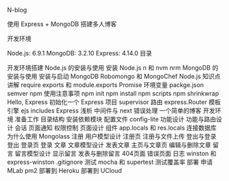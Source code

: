 N-blog

使用 Express + MongoDB 搭建多人博客

开发环境

Node.js: 6.9.1
MongoDB: 3.2.10
Express: 4.14.0
目录

开发环境搭建
Node.js 的安装与使用
安装 Node.js
n 和 nvm
nrm
MongoDB 的安装与使用
安装与启动 MongoDB
Robomongo 和 MongoChef
Node.js 知识点讲解
require
exports 和 module.exports
Promise
环境变量
packge.json
semver
npm 使用注意事项
npm init
npm install
npm scripts
npm shrinkwrap
Hello, Express
初始化一个 Express 项目
supervisor
路由
express.Router
模板引擎
ejs
includes
Express 浅析
中间件与 next
错误处理
一个简单的博客
开发环境
准备工作
目录结构
安装依赖模块
配置文件
config-lite
功能设计
功能与路由设计
会话
页面通知
权限控制
页面设计
组件
app.locals 和 res.locals
连接数据库
为什么使用 Mongolass
注册
用户模型设计
注册页
注册与文件上传
登出与登录
登出
登录页
登录
文章
文章模型设计
发表文章
主页与文章页
编辑与删除文章
留言
留言模型设计
显示留言
发表与删除留言
404页面
错误页面
日志
winston 和 express-winston
.gitignore
测试
mocha 和 supertest
测试覆盖率
部署
申请 MLab
pm2
部署到 Heroku
部署到 UCloud
